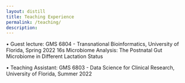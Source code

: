 ```yaml
---
layout: distill
title: Teaching Experience
permalink: /teaching/
description:
---
```


• Guest lecture: GMS 6804 - Transnational Bioinformatics, University of Florida, Spring 2022
                 16s Microbiome Analysis: The Postnatal Gut Microbiome in Different Lactation Status
                 
• Teaching Assistant: GMS 6803 - Data Science for Clinical Research, University of Florida, Summer 2022

